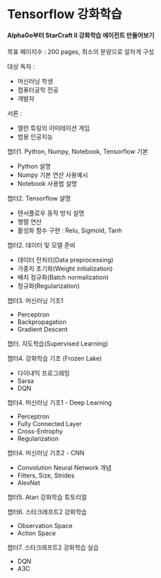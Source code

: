 # Tensorflow 강화학습

#### AlphaGo부터 StarCraft II 강화학습 에이전트 만들어보기

목표 페이지수 : 200 pages, 최소의 분량으로 알차게 구성

대상 독자 : 

* 머신러닝 학생
* 컴퓨터공학 전공
* 개발자

서론 : 

* 앨런 튜링의 이미테이션 게임
* 범용 인공지능

챕터1. Python, Numpy, Notebook, Tensorflow 기본

* Python 설명
* Numpy 기본 연산 사용예시
* Notebook 사용법 설명

챕터2. Tensorflow 설명

* 텐서플로우 동작 방식 설명
* 행렬 연산
* 활성화 함수 구현 : Relu, Sigmoid, Tanh


챕터2. 데이터 및 모델 준비

* 데이터 전처리(Data preprocessing)
* 가중치 초기화(Weight initialization)
* 배치 정규화(Batch normalization)
* 정규화(Regularization)

챕터3. 머신러닝 기초1

* Perceptron
* Backpropagation
* Gradient Descent

챕터. 지도학습(Supervised Learning)

챕터4. 강화학습 기초 \(Frozen Lake\) 

* 다이내믹 프로그래밍
* Sarsa
* DQN

챕터4. 머신러닝 기초1 - Deep Learning

* Perceptron
* Fully Connected Layer
* Cross-Entrophy
* Regularization

챕터4. 머신러닝 기초2 - CNN  

* Convolution Neural Network 개념
* Filters, Size, Strides
* AlexNet

챕터5. Atari 강화학습 튜토리얼

챕터6. 스타크래프트2 강화학습

* Observation Space
* Action Space

챕터7. 스타크래프트2 강화학습 실습

* DQN
* A3C